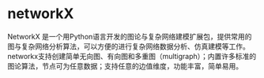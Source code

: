 # networkX

NetworkX 是一个用Python语言开发的图论与复杂网络建模扩展包，提供常用的图与复杂网络分析算法，可以方便的进行复杂网络数据分析、仿真建模等工作。networkx支持创建简单无向图、有向图和多重图（multigraph）；内置许多标准的图论算法，节点可为任意数据；支持任意的边值维度，功能丰富，简单易用。

